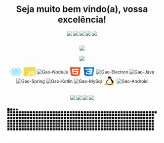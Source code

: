 <div align="center">
  <h1>Seja muito bem vindo(a), vossa excelência!</h1>
</div>

<div align="center">
  <img height="40px" src="https://c.tenor.com/ZfEvClq8TnkAAAAC/cat-cool.gif"/>
  <img height="70px" src="https://c.tenor.com/ZfEvClq8TnkAAAAC/cat-cool.gif"/>
  <img height="100px" src="https://c.tenor.com/ZfEvClq8TnkAAAAC/cat-cool.gif"/>
  <img height="70px" src="https://c.tenor.com/ZfEvClq8TnkAAAAC/cat-cool.gif"/>
  <img height="40px" src="https://c.tenor.com/ZfEvClq8TnkAAAAC/cat-cool.gif"/>
</div>

##

<div align="center">
  <a href="https://github.com/gaonpre">
    <!-- <img height="180em" src="https://github-readme-stats.vercel.app/api?username=gaonpre&show_icons=true&theme=solarized-dark&include_all_commits=true&count_private=true"/> -->
    <img height="180em" src="https://github-readme-stats.vercel.app/api?username=gaonpre&show_icons=true&bg_color=30,e96443,904e95&title_color=fff&text_color=fff&include_all_commits=true&count_private=true"/>
  </a>
</div>
  
<p align="center">
  <a href="https://github.com/gaonpre">
    <!-- <img height="180em" src="https://github-readme-streak-stats.herokuapp.com/?user=gaonpre&theme=solarized-dark" /> -->
  </a>
</p> 

<div align="center">
  <a href="https://github.com/gaonpre">
    <!-- <img height="180em" src="https://github-readme-stats.vercel.app/api/top-langs/?username=gaonpre&layout=compact&langs_count=7&theme=solarized-dark"/> -->
    <img height="180em" src="https://github-readme-stats.vercel.app/api/top-langs/?username=gaonpre&layout=compact&langs_count=7&bg_color=30,e96443,904e95&title_color=fff&text_color=fff"/>
  </a>
</div>
 
<div style="display: inline_block" align="center"><br>
  <img align="center" alt="Gao-React" height="30" width="40" src="https://raw.githubusercontent.com/devicons/devicon/master/icons/react/react-original.svg">
  <img align="center" alt="Gao-Js" height="30" width="40" src="https://raw.githubusercontent.com/devicons/devicon/master/icons/javascript/javascript-plain.svg">
  <img align="center" alt="Gao-NodeJs" height="30" width="40" src="https://cdn.jsdelivr.net/gh/devicons/devicon/icons/nodejs/nodejs-original.svg" />
  <img align="center" alt="Gao-HTML" height="30" width="40" src="https://raw.githubusercontent.com/devicons/devicon/master/icons/html5/html5-original.svg">
  <img align="center" alt="Gao-CSS" height="30" width="40" src="https://raw.githubusercontent.com/devicons/devicon/master/icons/css3/css3-original.svg">
  <img align="center" alt="Gao-Electron" height="30" width="40"src="https://cdn.jsdelivr.net/gh/devicons/devicon/icons/electron/electron-original.svg" />
  <img align="center" alt="Gao-Java" height="30" width="40" src="https://cdn.jsdelivr.net/gh/devicons/devicon/icons/java/java-original.svg" />
  <img align="center" alt="Gao-Spring" height="30" width="40" src="https://cdn.jsdelivr.net/gh/devicons/devicon/icons/spring/spring-original.svg" />
  <img align="center" alt="Gao-Kotlin" height="30" width="40" src="https://cdn.jsdelivr.net/gh/devicons/devicon/icons/kotlin/kotlin-original.svg" />
  <img align="center" alt="Gao-MySql" height="30" width="40" src="https://cdn.jsdelivr.net/gh/devicons/devicon/icons/mysql/mysql-original.svg" />
  <img align="center" alt="Gao-Linux" height="30" width="40" src="https://raw.githubusercontent.com/devicons/devicon/master/icons/linux/linux-original.svg">
  <img align="center" alt="Gao-Android" height="30" width="40" src="https://cdn.jsdelivr.net/gh/devicons/devicon/icons/android/android-plain.svg">
</div>
  
##

<div align="center">
  <a href="https://instagram.com/giovan2y" target="_blank"><img src="https://img.shields.io/badge/-Instagram-%23E4405F?style=for-the-badge&logo=instagram&logoColor=white" target="_blank"></a>
  <a href="https://discord.gg/YG7J7Kpt" target="_blank"><img src="https://img.shields.io/badge/Discord-7289DA?style=for-the-badge&logo=discord&logoColor=white" target="_blank"></a> 
  <a href = "mailto:gaonpre@gmail.com"><img src="https://img.shields.io/badge/-Gmail-%23333?style=for-the-badge&logo=gmail&logoColor=white" target="_blank"></a>
  <a href="https://www.linkedin.com/in/giovanny-azevedo-b50535135/" target="_blank"><img src="https://img.shields.io/badge/-LinkedIn-%230077B5?style=for-the-badge&logo=linkedin&logoColor=white" target="_blank"></a>
<div>
  
![Snake animation](https://github.com/gaonpre/gaonpre/blob/output/github-contribution-grid-snake.svg)
